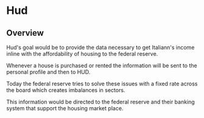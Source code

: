 # Hud

## Overview

Hud's goal would be to provide the data necessary to get Italiann's income inline with the affordability of housing to the federal reserve.

Whenever a house is purchased or rented the information will be sent to the personal profile and then to HUD.

Today the federal reserve tries to solve these issues with a fixed rate across the board which creates imbalances in sectors.

This information would be directed to the federal reserve and their banking system that support the housing market place.

